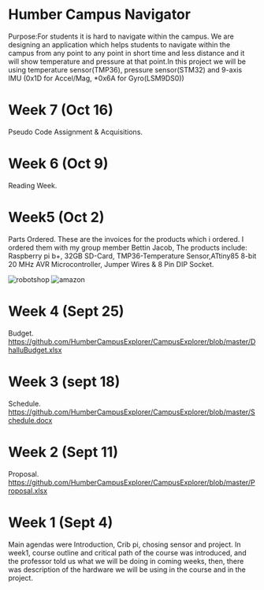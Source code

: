 # Humber Campus Navigator
Purpose:For students it is hard to navigate within the campus. We are designing an application which helps students to navigate within the campus from any point to any point in short time and less distance and it will show temperature and pressure at that point.In this project we will be using temperature sensor(TMP36), pressure sensor(STM32) and 9-axis IMU (0x1D for Accel/Mag, *0x6A for Gyro(LSM9DS0))

# Week 7 (Oct 16)
Pseudo Code Assignment & Acquisitions.

# Week 6 (Oct 9)
Reading Week.

# Week5 (Oct 2)
Parts Ordered.
These are the invoices for the products which i ordered. I ordered them with my group member Bettin Jacob, The products include: Raspberry pi b+, 32GB SD-Card, TMP36-Temperature Sensor,ATtiny85 8-bit 20 MHz AVR Microcontroller, Jumper Wires & 8 Pin DIP Socket.

![robotshop](https://user-images.githubusercontent.com/43186746/46379250-33a4b500-c66c-11e8-8274-a6564f25f0e2.png)
![amazon](https://user-images.githubusercontent.com/43186746/46379252-356e7880-c66c-11e8-818d-0680ee2ceb0c.png)

# Week 4 (Sept 25)
Budget.
https://github.com/HumberCampusExplorer/CampusExplorer/blob/master/DhalluBudget.xlsx

# Week 3 (sept 18)
Schedule.
https://github.com/HumberCampusExplorer/CampusExplorer/blob/master/Schedule.docx

# Week 2 (Sept 11)
Proposal.
https://github.com/HumberCampusExplorer/CampusExplorer/blob/master/Proposal.xlsx

# Week 1 (Sept 4)
Main agendas were Introduction, Crib pi, chosing sensor and project.
In week1, course outline and critical path of the course was introduced, and the professor told us what we will be doing in coming weeks, then, there was description of the hardware we will be using in the course and in the project.   



